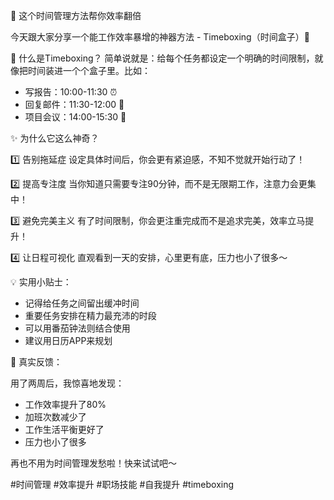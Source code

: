 💫 这个时间管理方法帮你效率翻倍

今天跟大家分享一个能工作效率暴增的神器方法 - Timeboxing（时间盒子）🎯

🌟 什么是Timeboxing？
简单说就是：给每个任务都设定一个明确的时间限制，就像把时间装进一个个盒子里。比如：
- 写报告：10:00-11:30 ⏰
- 回复邮件：11:30-12:00 📧
- 项目会议：14:00-15:30 👥

✨ 为什么它这么神奇？

1️⃣ 告别拖延症
设定具体时间后，你会更有紧迫感，不知不觉就开始行动了！

2️⃣ 提高专注度
当你知道只需要专注90分钟，而不是无限期工作，注意力会更集中！

3️⃣ 避免完美主义
有了时间限制，你会更注重完成而不是追求完美，效率立马提升！

4️⃣ 让日程可视化
直观看到一天的安排，心里更有底，压力也小了很多～

💡 实用小贴士：

- 记得给任务之间留出缓冲时间
- 重要任务安排在精力最充沛的时段
- 可以用番茄钟法则结合使用
- 建议用日历APP来规划

🎉 真实反馈：

用了两周后，我惊喜地发现：
- 工作效率提升了80%
- 加班次数减少了
- 工作生活平衡更好了
- 压力也小了很多

再也不用为时间管理发愁啦！快来试试吧～

#时间管理 #效率提升 #职场技能 #自我提升 #timeboxing
